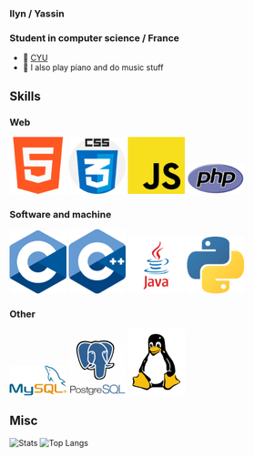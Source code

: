 ### Ilyn / Yassin
### Student in computer science / France

- 📍 [CYU](https://www.cyu.fr)
- 🎼 I also play piano and do music stuff

## Skills

### Web
<img src="732212.png" alt="HTML" width="100"/> <img src="CSS.png" alt="CSS" width="100"/> <img src="JS.png" alt="JS" width="100"/> <img src="PHP-logo.svg.png" alt="PHP" width="100"/>

### Software and machine
<img src="C_Programming_Language.svg.png" alt="C" width="100"/> <img src="1822px-ISO_C++_Logo.svg.png" alt="C++" width="100"/> <img src="java.png" alt="Java" width="100"/> <img src="python-icon.png" alt="Python" width="100"/>

### Other
<img src="489px-MySQL.svg.png" alt="MySQL" width="100"/> <img src="postgresql-logo-3-300x291.png" alt="Postgres" width="100"/> <img src="154px-Tux-simple.svg.png" alt="Linux" width="100"/>

## Misc

<img src="https://github-readme-stats.vercel.app/api?username=IIyn&show_icons=true&theme=radical" alt="Stats" width="500"/> <img src="https://github-readme-stats.vercel.app/api/top-langs/?username=IIyn&layout=compact" alt="Top Langs" width="500"/>
